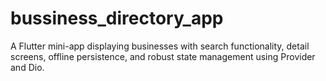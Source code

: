# bussiness_directory_app
A Flutter mini-app displaying businesses with search functionality, detail screens, offline persistence, and robust state management using Provider and Dio.

